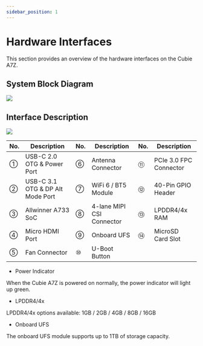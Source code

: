 ```yaml
---
sidebar_position: 1
---
```


# Hardware Interfaces

This section provides an overview of the hardware interfaces on the Cubie A7Z.

## System Block Diagram

<div style={{textAlign: 'center'}}>
   <img src="/en/img/cubie/a7z/block-diagram.webp" style={{width: '100%', maxWidth: '1200px'}} />
</div>

## Interface Description

<div style={{textAlign: 'center'}}>
   <img src="/en/img/cubie/a7z/a7z-interface.webp" style={{width: '100%', maxWidth: '1200px'}} />
</div>

| No. | Description                      | No. | Description               | No. | Description            |
| --- | -------------------------------- | --- | ------------------------- | --- | ---------------------- |
| ①   | USB-C 2.0 OTG & Power Port       | ⑥   | Antenna Connector         | ⑪   | PCIe 3.0 FPC Connector |
| ②   | USB-C 3.1 OTG & DP Alt Mode Port | ⑦   | WiFi 6 / BT5 Module       | ⑫   | 40-Pin GPIO Header     |
| ③   | Allwinner A733 SoC               | ⑧   | 4-lane MIPI CSI Connector | ⑬   | LPDDR4/4x RAM          |
| ④   | Micro HDMI Port                  | ⑨   | Onboard UFS               | ⑭   | MicroSD Card Slot      |
| ⑤   | Fan Connector                    | ⑩   | U-Boot Button             |     |                        |

- Power Indicator

When the Cubie A7Z is powered on normally, the power indicator will light up green.

- LPDDR4/4x

LPDDR4/4x options available: 1GB / 2GB / 4GB / 8GB / 16GB

- Onboard UFS

The onboard UFS module supports up to 1TB of storage capacity.

